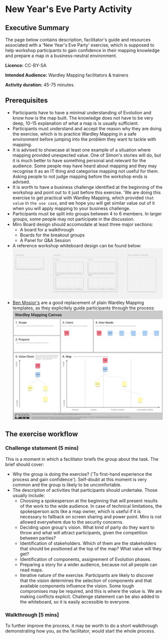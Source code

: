 # New Year's Eve Party Activity

## Executive Summary

The page below contains description, facilitator's guide and resources associated with a 'New Year's Eve Party' exercise, which is supposed to help workshop participants to gain confidence in their mapping knowledge and prepare a map in a business-neutral environment.

**Licence:** CC-BY-SA

**Intended Audience:** Wardley Mapping facilitators & trainers

**Activity duration:** 45-75 minutes. 


## Prerequisites
* Participants have to have a minimal understanding of Evolution and know how is the map built. 
The knowledge does not have to be very deep, 10-15 explanation of what a map is is usually sufficient.
* Participants must understand and accept the reason why they are doing the exercise, 
which is to practice Wardley Mapping in a safe environment before jumping into the problem they want to tackle with mapping.
* It is advised to showcase at least one example of a situation where mapping provided unexpected value. 
One of Simon's stories will do, but it is much better to have something personal and relevant for the audience. 
Some people may have heard about mapping and they may recognise it as an IT thing and categorise mapping not useful for them.
Asking people to not judge mapping before the workshop ends is advised.
* It is worth to have a business challenge identified at the beginning of the workshop and point out to it just before this exercise. 
'We are doing this exercise to get practical with Wardley Mapping, which provided `that value` in `the use case`, 
and we hope you will get similar value out of it when you will apply mapping to your business challenge.
* Participants must be split into groups between 4 to 6 members. In larger groups, some people may not participate in the discussion. 
* Miro Board design should accomodate at least three major sections:
  * A board for a walkthrough
  * Boards for the breakout groups
  * A Panel for Q&A Session
* A reference workshop whiteboard design can be found below:
![Sample Whiteboard Design](resources/NewYearsEveParty/NYEPSambleWhiteboard.jpg?raw=true "Sample Whiteboard")
* [Ben Mosior's](https://twitter.com/HiredThought) are a good replacement of plain Wardley Mapping templates, as they explicitely guide
participants through the process:
![Ben's Template](resources/NewYearsEveParty/bmtemplate.jpg)

## The exercise workflow


### Challenge statement (5 mins)

This is a moment in which a facilitator briefs the group about the task. The brief should cover:
* Why the group is doing the exercise? ('To first-hand experience the process and gain confidence'). Self-doubt at this moment is very common and the group is likely to be uncomfortable.
* The description of activities that participants should undertake. Those usually include:
  * Choosing a spokesperson at the beginning that will present results of the work to the wide audience. In case of technical limitations,
  the spokesperson acts like a map owner, which is useful if it is necessary to fallback on screen sharing and power point. Miro is not allowed 
  everywhere due to the security concerns.
  * Deciding upon group's vision. What kind of party do they want to throw and what will attract participants, given the competition between parties? 
  * Identification of stakeholders. Which of them are the stakeholders that should be positioned at the top of the map? What value will they get?
  * Identification of components, assignement of Evolution phases.
  * Preparing a story for a wider audience, because not all people can read maps.
  * Iterative nature of the exercise. Participants are likely to discover that the vision determines the selection of components and that available components influence the vision. Some tough compromises may be required, and this is where the value is. We are making conflicts explicit.
Challenge statement can be also added to the whiteboard, so it is easily accessible to everyone.

### Walkthrough [5 mins]
To further improve the process, it may be worth to do a short walkthrough demonstrating how you, as the facilitator, would start the whole process. 
